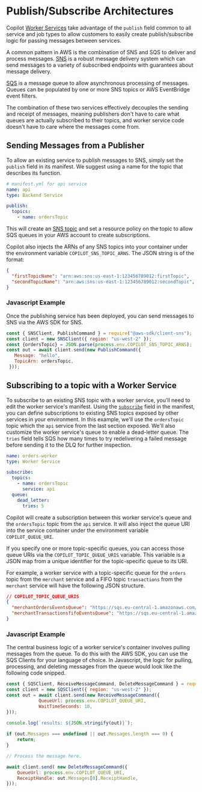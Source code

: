 # Publish/Subscribe Architectures

Copilot [Worker Services](../manifest/worker-service.en.md) take advantage of the `publish` field common to all service and job types to allow customers to easily create publish/subscribe logic for passing messages between services. 

A common pattern in AWS is the combination of SNS and SQS to deliver and process messages. [SNS](https://docs.aws.amazon.com/sns/latest/dg/welcome.html) is a robust message delivery system which can send messages to a variety of subscribed endpoints with guarantees about message delivery. 

[SQS](https://docs.aws.amazon.com/AWSSimpleQueueService/latest/SQSDeveloperGuide/welcome.html) is a message queue to allow asynchronous processing of messages. Queues can be populated by one or more SNS topics or AWS EventBridge event filters.

The combination of these two services effectively decouples the sending and receipt of messages, meaning publishers don't have to care what queues are actually subscribed to their topics, and worker service code doesn't have to care where the messages come from.

## Sending Messages from a Publisher

To allow an existing service to publish messages to SNS, simply set the `publish` field in its manifest.
We suggest using a name for the topic that describes its function.

```yaml
# manifest.yml for api service
name: api
type: Backend Service

publish:
  topics:
    - name: ordersTopic
```

This will create an [SNS topic](https://docs.aws.amazon.com/sns/latest/dg/welcome.html) and set a resource policy on the topic to allow SQS queues in your AWS account to create subscriptions.

Copilot also injects the ARNs of any SNS topics into your container under the environment variable `COPILOT_SNS_TOPIC_ARNS`.
The JSON string is of the format:
```json
{
  "firstTopicName": "arn:aws:sns:us-east-1:123456789012:firstTopic",
  "secondTopicName": "arn:aws:sns:us-east-1:123456789012:secondTopic",
}
```

### Javascript Example
Once the publishing service has been deployed, you can send messages to SNS via the AWS SDK for SNS. 

```javascript
const { SNSClient, PublishCommand } = require("@aws-sdk/client-sns");
const client = new SNSClient({ region: "us-west-2" });
const {ordersTopic} = JSON.parse(process.env.COPILOT_SNS_TOPIC_ARNS);
const out = await client.send(new PublishCommand({
   Message: "hello",
   TopicArn: ordersTopic,
 }));
```

## Subscribing to a topic with a Worker Service

To subscribe to an existing SNS topic with a worker service, you'll need to edit the worker service's manifest.
Using the [`subscribe`](../manifest/worker-service/#subscribe) field in the manifest, you can define subscriptions to 
existing SNS topics exposed by other services in your environment.  In this example, we'll use the `ordersTopic` topic 
which the `api` service from the last section exposed. We'll also customize the worker service's queue to enable a dead-letter queue. 
The `tries` field tells SQS how many times to try redelivering a failed message before sending it to the DLQ for further inspection.

```yaml
name: orders-worker
type: Worker Service

subscribe:
  topics:
    - name: ordersTopic
      service: api
  queue:
    dead_letter:
      tries: 5
```

Copilot will create a subscription between this worker service's queue and the `ordersTopic` topic from the `api` service. It will also inject the queue URI into the service container under the environment variable `COPILOT_QUEUE_URI`.

 If you specify one or more topic-specific queues, you can access those queue URIs via the `COPILOT_TOPIC_QUEUE_URIS` variable. 
This variable is a JSON map from a unique identifier for the topic-specific queue to its URI. 

For example, a worker service with a topic-specific queue for the `orders` topic from the `merchant` service and a FIFO 
topic `transactions` from the `merchant` service will have the following JSON structure.

```json
// COPILOT_TOPIC_QUEUE_URIS
{
  "merchantOrdersEventsQueue": "https://sqs.eu-central-1.amazonaws.com/...",
  "merchantTransactionsfifoEventsQueue": "https://sqs.eu-central-1.amazonaws.com/..."
}
```

### Javascript Example

The central business logic of a worker service's container involves pulling messages from the queue. To do this with the AWS SDK, you can use the SQS Clients for your language of choice. In Javascript, the logic for pulling, processing, and deleting messages from the queue would look like the following code snipped.

```javascript
const { SQSClient, ReceiveMessageCommand, DeleteMessageCommand } = require("@aws-sdk/client-sqs");
const client = new SQSClient({ region: "us-west-2" });
const out = await client.send(new ReceiveMessageCommand({
            QueueUrl: process.env.COPILOT_QUEUE_URI,
            WaitTimeSeconds: 10,
}));

console.log(`results: ${JSON.stringify(out)}`);
 
if (out.Messages === undefined || out.Messages.length === 0) {
    return;
}

// Process the message here.

await client.send( new DeleteMessageCommand({
    QueueUrl: process.env.COPILOT_QUEUE_URI,
    ReceiptHandle: out.Messages[0].ReceiptHandle,
}));
```
